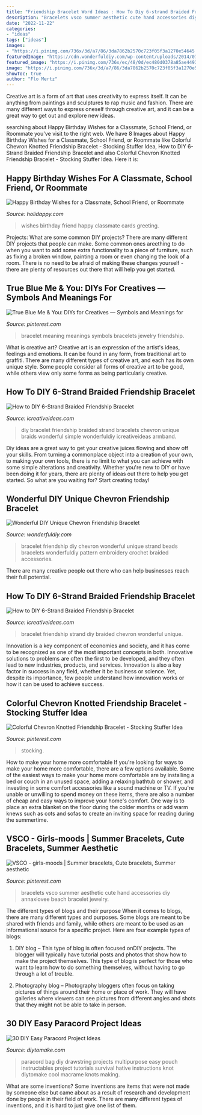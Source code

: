 ```yaml
---
title: "Friendship Bracelet Word Ideas : How To Diy 6-strand Braided Friendship Bracelet"
description: "Bracelets vsco summer aesthetic cute hand accessories diy annaxlovee beach bracelet jewelry"
date: "2022-11-22"
categories:
- "ideas"
tags: ["ideas"]
images:
- "https://i.pinimg.com/736x/3d/a7/86/3da7862b2570c723f05f3a1270e54645.jpg"
featuredImage: "https://cdn.wonderfuldiy.com/wp-content/uploads/2014/07/6-Strand-Braided-Friendship-Bracelet-F.jpg"
featured_image: "https://i.pinimg.com/736x/ec/48/0d/ec480d0378a85ae4493053480714c973.jpg"
image: "https://i.pinimg.com/736x/3d/a7/86/3da7862b2570c723f05f3a1270e54645.jpg"
ShowToc: true
author: "Flo Mertz"
---
```



Creative art is a form of art that uses creativity to express itself. It can be anything from paintings and sculptures to rap music and fashion. There are many different ways to express oneself through creative art, and it can be a great way to get out and explore new ideas.

	

		
searching about Happy Birthday Wishes for a Classmate, School Friend, or Roommate you've visit to the right web. We have 8 Images about Happy Birthday Wishes for a Classmate, School Friend, or Roommate like Colorful Chevron Knotted Friendship Bracelet - Stocking Stuffer Idea, How to DIY 6-Strand Braided Friendship Bracelet and also Colorful Chevron Knotted Friendship Bracelet - Stocking Stuffer Idea. Here it is:
		
    
## Happy Birthday Wishes For A Classmate, School Friend, Or Roommate

<img loading=lazy src="https://usercontent1.hubstatic.com/14282522_f1024.jpg" onerror="this.onerror=null;this.src='https://tse2.mm.bing.net/th?id=OIP.Gz8gAw76rF6_w1jnQCQ4NwHaLJ&amp;pid=15.1';" alt="Happy Birthday Wishes for a Classmate, School Friend, or Roommate">

_Source: holidappy.com_

>wishes birthday friend happy classmate cards greeting. 

	

Projects: What are some common DIY projects?
There are many different DIY projects that people can make. Some common ones areething to do when you want to add some extra functionality to a piece of furniture, such as fixing a broken window, painting a room or even changing the look of a room. There is no need to be afraid of making these changes yourself - there are plenty of resources out there that will help you get started.

    
## True Blue Me &amp; You: DIYs For Creatives — Symbols And Meanings For

<img loading=lazy src="https://i.pinimg.com/736x/13/c0/31/13c031c0b9abea937fedc2cddf4baf97.jpg" onerror="this.onerror=null;this.src='https://tse3.mm.bing.net/th?id=OIP.mCj8ZLUW4yMrX4NibvhhBQHaPL&amp;pid=15.1';" alt="True Blue Me &amp; You: DIYs for Creatives — Symbols and Meanings for">

_Source: pinterest.com_

>bracelet meaning meanings symbols bracelets jewelry friendship. 

	

What is creative art?
Creative art is an expression of the artist's ideas, feelings and emotions. It can be found in any form, from traditional art to graffiti. There are many different types of creative art, and each has its own unique style. Some people consider all forms of creative art to be good, while others view only some forms as being particularly creative.

    
## How To DIY 6-Strand Braided Friendship Bracelet

<img loading=lazy src="http://www.icreativeideas.com/wp-content/uploads/2014/07/How-to-DIY-6-Strand-Braided-Friendship-Bracelet-1.jpg" onerror="this.onerror=null;this.src='https://tse1.mm.bing.net/th?id=OIP.6qsLKU2wnCUEbCFjgw7AjQHaJ4&amp;pid=15.1';" alt="How to DIY 6-Strand Braided Friendship Bracelet">

_Source: icreativeideas.com_

>diy bracelet friendship braided strand bracelets chevron unique braids wonderful simple wonderfuldiy icreativeideas armband. 

	

Diy ideas are a great way to get your creative juices flowing and show off your skills. From turning a commonplace object into a creation of your own, to making your own tools, there is no limit to what you can achieve with some simple alterations and creativity. Whether you're new to DIY or have been doing it for years, there are plenty of ideas out there to help you get started. So what are you waiting for? Start creating today!

    
## Wonderful DIY Unique Chevron Friendship Bracelet

<img loading=lazy src="https://cdn.wonderfuldiy.com/wp-content/uploads/2014/07/6-Strand-Braided-Friendship-Bracelet-F.jpg" onerror="this.onerror=null;this.src='https://tse2.mm.bing.net/th?id=OIP.NXG535HC3QbUoqw65iKNegHaHa&amp;pid=15.1';" alt="Wonderful DIY Unique Chevron Friendship Bracelet">

_Source: wonderfuldiy.com_

>bracelet friendship diy chevron wonderful unique strand beads bracelets wonderfuldiy pattern embroidery crochet braided accessories. 

	

There are many creative people out there who can help businesses reach their full potential.

    
## How To DIY 6-Strand Braided Friendship Bracelet

<img loading=lazy src="http://www.icreativeideas.com/wp-content/uploads/2014/07/How-to-DIY-6-Strand-Braided-Friendship-Bracelet-2.jpg" onerror="this.onerror=null;this.src='https://tse4.mm.bing.net/th?id=OIP.mItDeY0tWyL9EbBnIfp5wwHaLv&amp;pid=15.1';" alt="How to DIY 6-Strand Braided Friendship Bracelet">

_Source: icreativeideas.com_

>bracelet friendship strand diy braided chevron wonderful unique. 

	

Innovation is a key component of economies and society, and it has come to be recognized as one of the most important concepts in both. Innovative solutions to problems are often the first to be developed, and they often lead to new industries, products, and services. Innovation is also a key factor in success in any field, whether it be business or science. Yet, despite its importance, few people understand how innovation works or how it can be used to achieve success.

    
## Colorful Chevron Knotted Friendship Bracelet - Stocking Stuffer Idea

<img loading=lazy src="https://i.pinimg.com/736x/ec/48/0d/ec480d0378a85ae4493053480714c973.jpg" onerror="this.onerror=null;this.src='https://tse2.mm.bing.net/th?id=OIP.mqRCpBZxMcCJJkaU53kOlQHaFj&amp;pid=15.1';" alt="Colorful Chevron Knotted Friendship Bracelet - Stocking Stuffer Idea">

_Source: pinterest.com_

>stocking. 

	

How to make your home more comfortable
If you're looking for ways to make your home more comfortable, there are a few options available. Some of the easiest ways to make your home more comfortable are by installing a bed or couch in an unused space, adding a relaxing bathtub or shower, and investing in some comfort accessories like a sound machine or TV. If you're unable or unwilling to spend money on these items, there are also a number of cheap and easy ways to improve your home's comfort. One way is to place an extra blanket on the floor during the colder months or add warm knews such as cots and sofas to create an inviting space for reading during the summertime.

    
## VSCO - Girls-moods | Summer Bracelets, Cute Bracelets, Summer Aesthetic

<img loading=lazy src="https://i.pinimg.com/736x/3d/a7/86/3da7862b2570c723f05f3a1270e54645.jpg" onerror="this.onerror=null;this.src='https://tse4.mm.bing.net/th?id=OIP.HCOcAqEzkHnpUWewINOmLwHaLF&amp;pid=15.1';" alt="VSCO - girls-moods | Summer bracelets, Cute bracelets, Summer aesthetic">

_Source: pinterest.com_

>bracelets vsco summer aesthetic cute hand accessories diy annaxlovee beach bracelet jewelry. 

	

The different types of blogs and their purpose
When it comes to blogs, there are many different types and purposes. Some blogs are meant to be shared with friends and family, while others are meant to be used as an informational source for a specific project. Here are four example types of blogs: 
1. DIY blog – This type of blog is often focused onDIY projects. The blogger will typically have tutorial posts and photos that show how to make the project themselves. This type of blog is perfect for those who want to learn how to do something themselves, without having to go through a lot of trouble. 

2. Photography blog – Photography bloggers often focus on taking pictures of things around their home or place of work. They will have galleries where viewers can see pictures from different angles and shots that they might not be able to take in person.

    
## 30 DIY Easy Paracord Project Ideas

<img loading=lazy src="https://www.diytomake.com/wp-content/uploads/2016/09/paracord-multipurpose-bag.jpg" onerror="this.onerror=null;this.src='https://tse2.mm.bing.net/th?id=OIP.Hji8mEOaY9ao2OHaqi_zgQHaJ4&amp;pid=15.1';" alt="30 DIY Easy Paracord Project Ideas">

_Source: diytomake.com_

>paracord bag diy drawstring projects multipurpose easy pouch instructables project tutorials survival hative instructions knot diytomake cool macrame knots making. 

	

What are some inventions?
Some inventions are items that were not made by someone else but came about as a result of research and development done by people in their field of work. There are many different types of inventions, and it is hard to just give one list of them.

